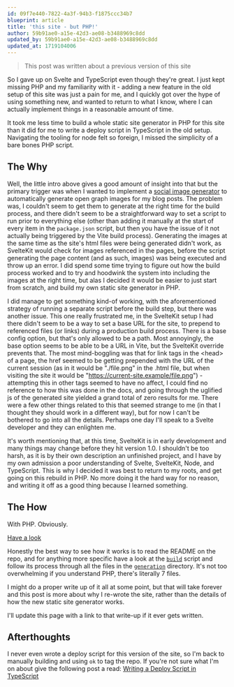 ```yaml
---
id: 09f7e440-7822-4a3f-94b3-f1875ccc34b7
blueprint: article
title: 'this site - but PHP!'
author: 59b91ae0-a15e-42d3-ae08-b3488969c8dd
updated_by: 59b91ae0-a15e-42d3-ae08-b3488969c8dd
updated_at: 1719104006
---
```

> This post was written about a previous version of this site

So I gave up on Svelte and TypeScript even though they're great. I just kept missing PHP and my familiarity with it - adding a new feature in the old setup of this site was just a pain for me, and I quickly got over the hype of using something new, and wanted to return to what I know, where I can actually implement things in a reasonable amount of time.

It took me less time to build a whole static site generator in PHP for this site than it did for me to write a deploy script in TypeScript in the old setup. Navigating the tooling for node felt so foreign, I missed the simplicity of a bare bones PHP script.

## The Why

Well, the little intro above gives a good amount of insight into that but the primary trigger was when I wanted to implement a [social image generator](https://github.com/marccoup/social-image-generator) to automatically generate open graph images for my blog posts. The problem was, I couldn't seem to get them to generate at the right time for the build process, and there didn't seem to be a straightforward way to set a script to run prior to everything else (other than adding it manually at the start of every item in the `package.json` script, but then you have the issue of it not actually being triggered by the Vite build process). Generating the images at the same time as the site's html files were being generated didn't work, as SvelteKit would check for images referenced in the pages, before the script generating the page content (and as such, images) was being executed and throw up an error. I did spend some time trying to figure out how the build process worked and to try and hoodwink the system into including the images at the right time, but alas I decided it would be easier to just start from scratch, and build my own static site generator in PHP.

I did manage to get something kind-of working, with the aforementioned strategy of running a separate script before the build step, but there was another issue. This one really frustrated me, in the SvelteKit setup I had there didn't seem to be a way to set a base URL for the site, to prepend to referenced files (or links) during a production build process. There is a base config option, but that's only allowed to be a path. Most annoyingly, the base option seems to be able to be a URL in Vite, but the SvelteKit override prevents that. The most mind-boggling was that for link tags in the \<head> of a page, the href seemed to be getting prepended with the URL of the current session (as in it would be "./file.png" in the .html file, but when visiting the site it would be "https://current-site.example/file.png") - attempting this in other tags seemed to have no affect, I could find no reference to how this was done in the docs, and going through the uglified js of the generated site yielded a grand total of zero results for me. There were a few other things related to this that seemed strange to me (in that I thought they should work in a different way), but for now I can't be bothered to go into all the details. Perhaps one day I'll speak to a Svelte developer and they can enlighten me.

It's worth mentioning that, at this time, SvelteKit is in early development and many things may change before they hit version 1.0. I shouldn't be too harsh, as it is by their own description an unfinished project, and I have by my own admission a poor understanding of Svelte, SvelteKit, Node, and TypeScript. This is why I decided it was best to return to my roots, and get going on this rebuild in PHP. No more doing it the hard way for no reason, and writing it off as a good thing because I learned something.

## The How
With PHP. Obviously.

[Have a look](https://github.com/marccoup/blog)

Honestly the best way to see how it works is to read the README on the repo, and for anything more specific have a look at the [`build`](https://github.com/marccoup/blog/blob/main/build) script and follow its process through all the files in the [`generation`](https://github.com/marccoup/blog/tree/main/generation) directory. It's not too overwhelming if you understand PHP, there's literally 7 files.

I might do a proper write up of it all at some point, but that will take forever and this post is more about why I re-wrote the site, rather than the details of how the new static site generator works. 

I'll update this page with a link to that write-up if it ever gets written.

## Afterthoughts

I never even wrote a deploy script for this version of the site, so I'm back to manually building and using `ok` to tag the repo. If you're not sure what I'm on about give the following post a read:  [Writing a Deploy Script in TypeScript](/articles/writing-a-deploy-script-in-typescript.html)